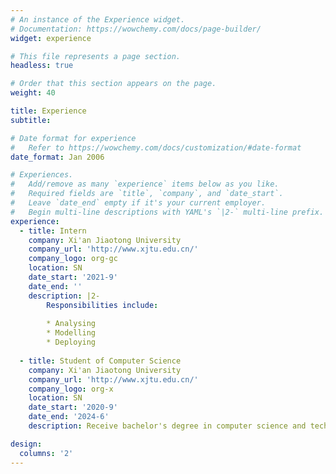 ```yaml
---
# An instance of the Experience widget.
# Documentation: https://wowchemy.com/docs/page-builder/
widget: experience

# This file represents a page section.
headless: true

# Order that this section appears on the page.
weight: 40

title: Experience
subtitle:

# Date format for experience
#   Refer to https://wowchemy.com/docs/customization/#date-format
date_format: Jan 2006

# Experiences.
#   Add/remove as many `experience` items below as you like.
#   Required fields are `title`, `company`, and `date_start`.
#   Leave `date_end` empty if it's your current employer.
#   Begin multi-line descriptions with YAML's `|2-` multi-line prefix.
experience:
  - title: Intern
    company: Xi'an Jiaotong University
    company_url: 'http://www.xjtu.edu.cn/'
    company_logo: org-gc
    location: SN
    date_start: '2021-9'
    date_end: ''
    description: |2-
        Responsibilities include:
        
        * Analysing
        * Modelling
        * Deploying
        
  - title: Student of Computer Science
    company: Xi'an Jiaotong University
    company_url: 'http://www.xjtu.edu.cn/'
    company_logo: org-x
    location: SN
    date_start: '2020-9'
    date_end: '2024-6'
    description: Receive bachelor's degree in computer science and technology.

design:
  columns: '2'
---
```

